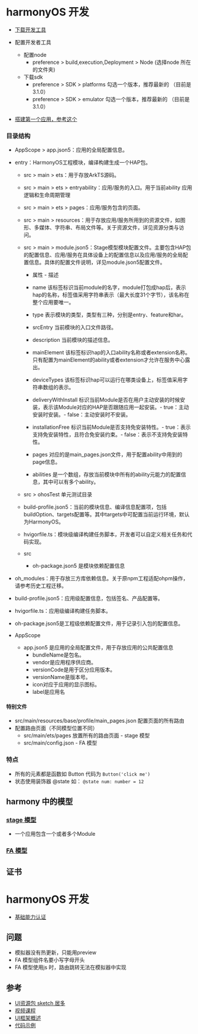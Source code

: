 # harmonyOS 开发

- [下载开发工具](https://developer.harmonyos.com/cn/develop/deveco-studio)
- 配置开发者工具
  - 配置node
    - preference > build,execution,Deployment > Node (选择node 所在的文件夹)
  - 下载sdk  
    - preference > SDK > platforms  勾选一个版本，推荐最新的 （目前是3.1.0）
    - preference > SDK > emulator   勾选一个版本，推荐最新的 （目前是3.1.0）

- [搭建第一个应用，参考这个](https://developer.harmonyos.com/cn/docs/documentation/doc-guides-V3/start-with-ets-stage-0000001477980905-V3?catalogVersion=V3)

### 目录结构

- AppScope > app.json5：应用的全局配置信息。
- entry：HarmonyOS工程模块，编译构建生成一个HAP包。
  + src > main > ets：用于存放ArkTS源码。
  + src > main > ets > entryability：应用/服务的入口。用于当前ability 应用逻辑和生命周期管理
  + src > main > ets > pages：应用/服务包含的页面。
  + src > main > resources：用于存放应用/服务所用到的资源文件，如图形、多媒体、字符串、布局文件等。关于资源文件，详见资源分类与访问。
  + src > main > module.json5：Stage模型模块配置文件。主要包含HAP包的配置信息、应用/服务在具体设备上的配置信息以及应用/服务的全局配置信息。具体的配置文件说明，详见module.json5配置文件。
    - 属性 - 描述

    - name 该标签标识当前module的名字，module打包成hap后，表示hap的名称，标签值采用字符串表示（最大长度31个字节），该名称在整个应用要唯一。

    - type 表示模块的类型，类型有三种，分别是entry、feature和har。

    - srcEntry 当前模块的入口文件路径。

    - description 当前模块的描述信息。

    - mainElement 该标签标识hap的入口ability名称或者extension名称。只有配置为mainElement的ability或者extension才允许在服务中心露出。

    - deviceTypes 该标签标识hap可以运行在哪类设备上，标签值采用字符串数组的表示。

    - deliveryWithInstall 标识当前Module是否在用户主动安装的时候安装，表示该Module对应的HAP是否跟随应用一起安装。- true：主动安装时安装。- false：主动安装时不安装。

    - installationFree 标识当前Module是否支持免安装特性。- true：表示支持免安装特性，且符合免安装约束。- false：表示不支持免安装特性。

    - pages 对应的是main_pages.json文件，用于配置ability中用到的page信息。

    - abilities 是一个数组，存放当前模块中所有的ability元能力的配置信息，其中可以有多个ability。
    
  + src > ohosTest 单元测试目录
  + build-profile.json5：当前的模块信息、编译信息配置项，包括buildOption、targets配置等。其中targets中可配置当前运行环境，默认为HarmonyOS。
  + hvigorfile.ts：模块级编译构建任务脚本，开发者可以自定义相关任务和代码实现。
  + src 
    - oh-package.json5 是模块依赖配置信息
- oh_modules：用于存放三方库依赖信息。关于原npm工程适配ohpm操作，请参考历史工程迁移。
- build-profile.json5：应用级配置信息，包括签名、产品配置等。

- hvigorfile.ts：应用级编译构建任务脚本。
- oh-package.json5是工程级依赖配置文件，用于记录引入包的配置信息。

- AppScope
  - app.json5 是应用的全局配置文件，用于存放应用的公共配置信息
    - bundleName是包名。
    - vendor是应用程序供应商。
    - versionCode是用于区分应用版本。
    - versionName是版本号。
    - icon对应于应用的显示图标。
    - label是应用名


#### 特别文件

- src/main/resources/base/profile/main_pages.json  配置页面的所有路由
- 配置路由页面（不同模型位置不同）
  - src/main/ets/pages  放置所有的路由页面 - stage 模型
  - src/main/config.json        - FA 模型

### 特点

- 所有的元素都是函数如 Button 代码为 `Button('click me')`
- 状态使用装饰器 @state 如： `@state num: number = 12`

## harmony 中的模型

### [stage 模型](https://developer.harmonyos.com/cn/docs/documentation/doc-guides-V3/application-package-structure-stage-0000001478061425-V3?catalogVersion=V3)

- 一个应用包含一个或者多个Module

### [FA 模型](https://developer.harmonyos.com/cn/docs/documentation/doc-guides-V3/application-package-structure-fa-0000001477980909-V3?catalogVersion=V3)


## 证书

# harmonyOS 开发
- [基础能力认证](https://developer.huawei.com/consumer/cn/training/dev-cert-detail/101666948302721398?ha_source=hsd&ha_sourceId=89000479)

## 问题

- 模拟器没有热更新，只能用preview
- FA 模型组件名要小写字母开头
- FA 模型使用js 时，路由跳转无法在模拟器中实现

## 参考

- [UI资源包 sketch 居多](https://developer.huawei.com/consumer/cn/design/resource/)
- [视频课程](https://developer.huawei.com/consumer/cn/training/result?type1=101603094347460003&type2=101604560049942008&orderBy=1)
- [UI框架概述](https://developer.huawei.com/consumer/cn/doc/harmonyos-guides-V2/arkui-overview-0000001532577181-V2)
- [代码示例](https://developer.huawei.com/consumer/cn/hmos/samples?catalogVersion=V2)
